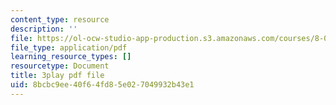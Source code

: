 ```yaml
---
content_type: resource
description: ''
file: https://ol-ocw-studio-app-production.s3.amazonaws.com/courses/8-01sc-classical-mechanics-fall-2016/8bcbc9ee40f64fd85e027049932b43e1_7x62TdS0Nn0.pdf
file_type: application/pdf
learning_resource_types: []
resourcetype: Document
title: 3play pdf file
uid: 8bcbc9ee-40f6-4fd8-5e02-7049932b43e1
---
```

